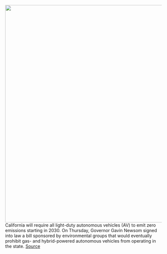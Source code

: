 <img src='https://cdn.vox-cdn.com/thumbor/Hfd2qfZ4HvVU2lqBK7fc5liDGJ0=/0x0:2040x1530/1200x800/filters:focal(857x602:1183x928)/cdn.vox-cdn.com/uploads/chorus_image/image/69903239/vpavic_4412_20210111_0003.0.jpg' width='700px' /><br/>
California will require all light-duty autonomous vehicles (AV) to emit zero emissions starting in 2030. On Thursday, Governor Gavin Newsom signed into law a bill sponsored by environmental groups that would eventually prohibit gas- and hybrid-powered autonomous vehicles from operating in the state.
<a href='https://www.theverge.com/2021/9/24/22691410/california-autonomous-vehicles-zero-emission-2030-newsom'> Source <a/>